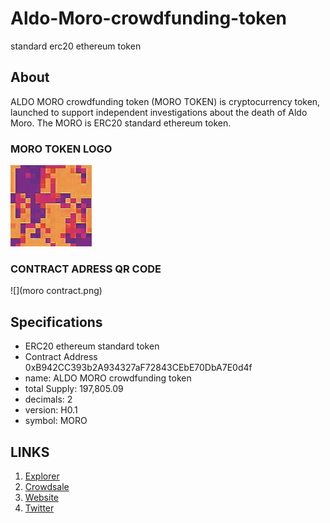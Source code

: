 # Aldo-Moro-crowdfunding-token
standard erc20 ethereum token

## About
ALDO MORO crowdfunding token (MORO TOKEN) is cryptocurrency token, launched to support independent investigations about the death of Aldo Moro.
The MORO is ERC20 standard ethereum token.

### MORO TOKEN LOGO 
![](morotokenlogo130x130.png)

### CONTRACT ADRESS QR CODE
![](moro contract.png)

## Specifications

* ERC20 ethereum standard token
* Contract Address 0xB942CC393b2A934327aF72843CEbE70DbA7E0d4f
* name: ALDO MORO crowdfunding token
* total Supply: 197,805.09
* decimals: 2
* version: H0.1
* symbol: MORO 

## LINKS

1. [Explorer](https://ethplorer.io/address/0xfe0bf738bbe15fef8b76b8c6e7f2b1d6c0d3a50c#pageSize=50)
2. [Crowdsale](https://morotoken.blogspot.com) 
3. [Website](https://morotoken.wordpress.com/)
4. [Twitter](https://twitter.com/MoroToken)
